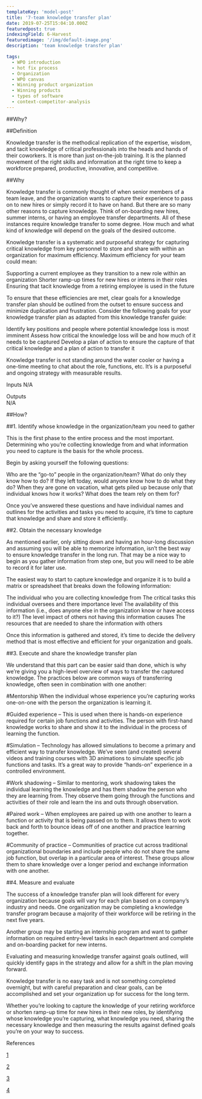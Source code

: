 ```yaml
---
templateKey: 'model-post'
title: '7-team knowledge transfer plan'
date: 2019-07-25T15:04:10.000Z
featuredpost: true
indexingField: 6-Harvest
featuredimage: '/img/default-image.png'
description: 'team knowledge transfer plan'

tags:
  - WPO introduction
  - hot fix process
  - Organization
  - WPO canvas
  - Winning product organization
  - Winning products
  - types of software
  - context-competitor-analysis
---
```

##Why? 


##Definition

Knowledge transfer is the methodical replication of the expertise, wisdom, and tacit knowledge of critical professionals into the heads and hands of their coworkers. It is more than just on-the-job training. It is the planned movement of the right skills and information at the right time to keep a workforce prepared, productive, innovative, and competitive.



##Why

Knowledge transfer is commonly thought of when senior members of a team leave, and the organization wants to capture their experience to pass on to new hires or simply record it to have on hand. But there are so many other reasons to capture knowledge. Think of on-boarding new hires, summer interns, or having an employee transfer departments. All of these instances require knowledge transfer to some degree. How much and what kind of knowledge will depend on the goals of the desired outcome.



Knowledge transfer is a systematic and purposeful strategy for capturing critical knowledge from key personnel to store and share with within an organization for maximum efficiency. Maximum efficiency for your team could mean:



Supporting a current employee as they transition to a new role within an organization
Shorter ramp-up times for new hires or interns in their roles
Ensuring that tacit knowledge from a retiring employee is used in the future


To ensure that these efficiencies are met, clear goals for a knowledge transfer plan should be outlined from the outset to ensure success and minimize duplication and frustration. Consider the following goals for your knowledge transfer plan as adapted from this knowledge transfer guide:



Identify key positions and people where potential knowledge loss is most imminent
Assess how critical the knowledge loss will be and how much of it needs to be captured
Develop a plan of action to ensure the capture of that critical knowledge and a plan of action to transfer it


Knowledge transfer is not standing around the water cooler or having a one-time meeting to chat about the role, functions, etc. It’s is a purposeful and ongoing strategy with measurable results.



Inputs 
N/A

 

Outputs  
N/A



##How? 


##1. Identify whose knowledge in the organization/team you need to gather


This is the first phase to the entire process and the most important. Determining who you’re collecting knowledge from and what information you need to capture is the basis for the whole process.



Begin by asking yourself the following questions:



Who are the “go-to” people in the organization/team?
What do only they know how to do?
If they left today, would anyone know how to do what they do?
When they are gone on vacation, what gets piled up because only that individual knows how it works?
What does the team rely on them for?


Once you’ve answered these questions and have individual names and outlines for the activities and tasks you need to acquire, it’s time to capture that knowledge and share and store it efficiently.



##2. Obtain the necessary knowledge


As mentioned earlier, only sitting down and having an hour-long discussion and assuming you will be able to memorize information, isn’t the best way to ensure knowledge transfer in the long run. That may be a nice way to begin as you gather information from step one, but you will need to be able to record it for later use.



The easiest way to start to capture knowledge and organize it is to build a matrix or spreadsheet that breaks down the following information:



The individual who you are collecting knowledge from
The critical tasks this individual oversees and there importance level
The availability of this information (i.e., does anyone else in the organization know or have access to it?)
The level impact of others not having this information causes
The resources that are needed to share the information with others


Once this information is gathered and stored, it’s time to decide the delivery method that is most effective and efficient for your organization and goals.



##3. Execute and share the knowledge transfer plan


We understand that this part can be easier said than done, which is why we’re giving you a high-level overview of ways to transfer the captured knowledge. The practices below are common ways of transferring knowledge, often seen in combination with one another:



#Mentorship 
When the individual whose experience you’re capturing works one-on-one with the person the organization is learning it.



#Guided experience – 
This is used when there is hands-on experience required for certain job functions and activities. The person with first-hand knowledge works to share and show it to the individual in the process of learning the function.



#Simulation –
 Technology has allowed simulations to become a primary and efficient way to transfer knowledge. We’ve seen (and created) several videos and training courses with 3D animations to simulate specific job functions and tasks. It’s a great way to provide “hands-on” experience in a controlled environment.



#Work shadowing – 
Similar to mentoring, work shadowing takes the individual learning the knowledge and has them shadow the person who they are learning from. They observe them going through the functions and activities of their role and learn the ins and outs through observation.



#Paired work – 
When employees are paired up with one another to learn a function or activity that is being passed on to them. It allows them to work back and forth to bounce ideas off of one another and practice learning together.



#Community of practice –
 Communities of practice cut across traditional organizational boundaries and include people who do not share the same job function, but overlap in a particular area of interest. These groups allow them to share knowledge over a longer period and exchange information with one another.



##4. Measure and evaluate


The success of a knowledge transfer plan will look different for every organization because goals will vary for each plan based on a company’s industry and needs. One organization may be completing a knowledge transfer program because a majority of their workforce will be retiring in the next five years.



Another group may be starting an internship program and want to gather information on required entry-level tasks in each department and complete and on-boarding packet for new interns.



Evaluating and measuring knowledge transfer against goals outlined, will quickly identify gaps in the strategy and allow for a shift in the plan moving forward.



Knowledge transfer is no easy task and is not something completed overnight, but with careful preparation and clear goals, can be accomplished and set your organization up for success for the long term.



Whether you’re looking to capture the knowledge of your retiring workforce or shorten ramp-up time for new hires in their new roles, by identifying whose knowledge you’re capturing, what knowledge you need, sharing the necessary knowledge and then measuring the results against defined goals you’re on your way to success.





References

[1](https://stevetrautman.com/learn/knowledge-transfer-plan/)

[2](https://meetmaestro.com/insights/how-to-effectively-complete-a-knowledge-transfer-plan/)

[3](https://codingsans.com/blog/knowledge-transfer-methods-for-software-teams)

[4](https://www.luxoft-training.com/news/a-check-list-for-knowledge-transfer/)